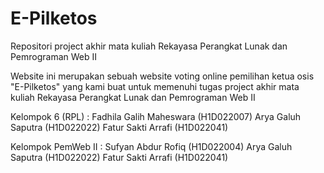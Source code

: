 # E-Pilketos
Repositori project akhir mata kuliah Rekayasa Perangkat Lunak dan Pemrograman Web II

Website ini merupakan sebuah website voting online pemilihan ketua osis "E-Pilketos" yang kami buat untuk memenuhi tugas project akhir mata kuliah Rekayasa Perangkat Lunak dan Pemrograman Web II

Kelompok 6 (RPL) :
Fadhila Galih Maheswara (H1D022007)
Arya Galuh Saputra (H1D022022)
Fatur Sakti Arrafi (H1D022041)

Kelompok PemWeb II :
Sufyan Abdur Rofiq (H1D022004)
Arya Galuh Saputra (H1D022022)
Fatur Sakti Arrafi (H1D022041)
